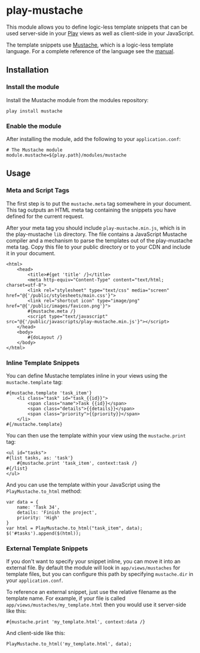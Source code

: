 # play-mustache

This module allows you to define logic-less template snippets that can be used server-side in your [Play](http://playframework.org) views as well as client-side in your JavaScript. 

The template snippets use [Mustache](http://mustache.github.com), which is a logic-less template language. For a complete reference of the language see the [manual](http://mustache.github.com/mustache.5.html).

## Installation

### Install the module

Install the Mustache module from the modules repository:

	play install mustache

### Enable the module

After installing the module, add the following to your `application.conf`:

	# The Mustache module
	module.mustache=${play.path}/modules/mustache

## Usage

### Meta and Script Tags

The first step is to put the `mustache.meta` tag somewhere in your document. This tag outputs an HTML meta tag containing the snippets you have defined for the current request.

After your meta tag you should include `play-mustache.min.js`, which is in the play-mustache `lib` directory. The file contains a JavaScript Mustache compiler and a mechanism to parse the templates out of the play-mustache meta tag. Copy this file to your public directory or to your CDN and include it in your document.  

	<html>
	    <head>
	        <title>#{get 'title' /}</title>
	        <meta http-equiv="Content-Type" content="text/html; charset=utf-8">
	        <link rel="stylesheet" type="text/css" media="screen" href="@{'/public/stylesheets/main.css'}">
	        <link rel="shortcut icon" type="image/png" href="@{'/public/images/favicon.png'}">
	        #{mustache.meta /}
	        <script type="text/javascript" src="@{'/public/javascripts/play-mustache.min.js'}"></script>
	    </head>
	    <body>
	        #{doLayout /}
	    </body>
	</html> 

### Inline Template Snippets

You can define Mustache templates inline in your views using the `mustache.template` tag:

	#{mustache.template 'task_item'}
		<li class="task" id="task_{{id}}">
			<span class="name">Task {{id}}</span>
			<span class="details">{{details}}</span>
			<span class="priority">{{priority}}</span>
		</li>
	#{/mustache.template}
	
You can then use the template within your view using the `mustache.print` tag:

	<ul id="tasks">
	#{list tasks, as: 'task'}
		#{mustache.print 'task_item', context:task /}
	#{/list}
	</ul>
	
And you can use the template within your JavaScript using the `PlayMustache.to_html` method:

	var data = {
		name: 'Task 34',
		details: 'Finish the project',
		priority: 'High'
	}
	var html = PlayMustache.to_html("task_item", data);
	$('#tasks').append($(html));

### External Template Snippets

If you don't want to specify your snippet inline, you can move it into an external file. By default the module will look in `app/views/mustaches` for template files, but you can configure this path by specifying `mustache.dir` in your `application.conf`.

To reference an external snippet, just use the relative filename as the template name. For example, if your file is called `app/views/mustaches/my_template.html` then you would use it server-side like this:

	#{mustache.print 'my_template.html', context:data /}

And client-side like this:

	PlayMustache.to_html('my_template.html', data);
	
